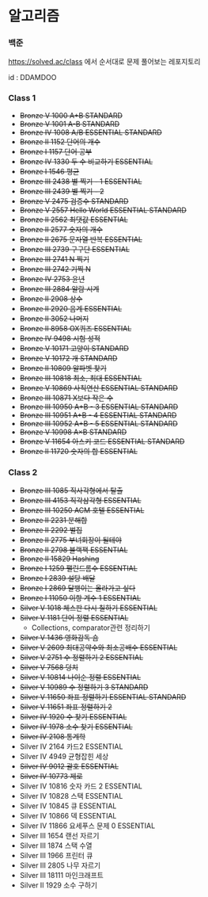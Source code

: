 # 알고리즘

### 백준

https://solved.ac/class 에서 순서대로 문제 풀어보는 레포지토리

id : DDAMDOO



### Class 1

* ~~Bronze V 1000	A+B STANDARD~~	
* ~~Bronze V 1001	A-B STANDARD~~	
* ~~Bronze IV 1008	A/B ESSENTIAL STANDARD~~	
* ~~Bronze II 1152	단어의 개수~~	
* ~~Bronze I 1157	단어 공부~~	
* ~~Bronze IV 1330	두 수 비교하기 ESSENTIAL~~	
* ~~Bronze I 1546	평균~~	
* ~~Bronze III 2438	별 찍기 - 1 ESSENTIAL~~	
* ~~Bronze III 2439	별 찍기 - 2~~	
* ~~Bronze V 2475	검증수 STANDARD~~	
* ~~Bronze V 2557	Hello World ESSENTIAL STANDARD~~	
* ~~Bronze II 2562	최댓값 ESSENTIAL~~	
* ~~Bronze II 2577	숫자의 개수~~	
* ~~Bronze II 2675	문자열 반복 ESSENTIAL~~	
* ~~Bronze III 2739	구구단 ESSENTIAL~~	
* ~~Bronze III 2741	N 찍기~~	
* ~~Bronze III 2742	기찍 N~~	
* ~~Bronze IV 2753	윤년~~	
* ~~Bronze III 2884	알람 시계~~	
* ~~Bronze II 2908	상수~~	
* ~~Bronze II 2920	음계 ESSENTIAL~~	
* ~~Bronze II 3052	나머지~~	
* ~~Bronze II 8958	OX퀴즈 ESSENTIAL~~	
* ~~Bronze IV 9498	시험 성적~~	
* ~~Bronze V 10171	고양이 STANDARD~~	
* ~~Bronze V 10172	개 STANDARD~~	
* ~~Bronze II 10809	알파벳 찾기~~	
* ~~Bronze III 10818	최소, 최대 ESSENTIAL~~	
* ~~Bronze V 10869	사칙연산 ESSENTIAL STANDARD~~	
* ~~Bronze III 10871	X보다 작은 수~~	
* ~~Bronze III 10950	A+B - 3 ESSENTIAL STANDARD~~	
* ~~Bronze III 10951	A+B - 4 ESSENTIAL STANDARD~~	
* ~~Bronze III 10952	A+B - 5 ESSENTIAL STANDARD~~	
* ~~Bronze V 10998	A×B STANDARD~~	
* ~~Bronze V 11654	아스키 코드 ESSENTIAL STANDARD~~	
* ~~Bronze II 11720	숫자의 합 ESSENTIAL~~	



### Class 2

* ~~Bronze III 1085	직사각형에서 탈출~~	
* ~~Bronze III 4153	직각삼각형 ESSENTIAL~~	
* ~~Bronze III 10250	ACM 호텔 ESSENTIAL~~	
* ~~Bronze II 2231	분해합~~	
* ~~Bronze II 2292	벌집~~	
* ~~Bronze II 2775	부녀회장이 될테야~~	
* ~~Bronze II 2798	블랙잭 ESSENTIAL~~	
* ~~Bronze II 15829	Hashing~~	
* ~~Bronze I 1259	팰린드롬수 ESSENTIAL~~	
* ~~Bronze I 2839	설탕 배달~~	
* ~~Bronze I 2869	달팽이는 올라가고 싶다~~	
* ~~Bronze I 11050	이항 계수 1 ESSENTIAL~~	
* ~~Silver V 1018	체스판 다시 칠하기 ESSENTIAL~~	
* ~~Silver V 1181	단어 정렬 ESSENTIAL~~
  * Collections, comparator관련 정리하기	
* ~~Silver V 1436	영화감독 숌~~	
* ~~Silver V 2609	최대공약수와 최소공배수 ESSENTIAL~~	
* ~~Silver V 2751	수 정렬하기 2 ESSENTIAL~~	
* ~~Silver V 7568	덩치~~	
* ~~Silver V 10814	나이순 정렬 ESSENTIAL~~	
* ~~Silver V 10989	수 정렬하기 3 STANDARD~~	
* ~~Silver V 11650	좌표 정렬하기 ESSENTIAL STANDARD~~	
* ~~Silver V 11651	좌표 정렬하기 2~~	
* ~~Silver IV 1920	수 찾기 ESSENTIAL~~	
* ~~Silver IV 1978	소수 찾기 ESSENTIAL~~ 	
* ~~Silver IV 2108	통계학~~	
* Silver IV 2164	카드2 ESSENTIAL	
* Silver IV 4949	균형잡힌 세상	
* ~~Silver IV 9012	괄호 ESSENTIAL~~	
* ~~Silver IV 10773	제로~~	
* Silver IV 10816	숫자 카드 2 ESSENTIAL	
* Silver IV 10828	스택 ESSENTIAL	
* Silver IV 10845	큐 ESSENTIAL	
* Silver IV 10866	덱 ESSENTIAL	
* Silver IV 11866	요세푸스 문제 0 ESSENTIAL	
* Silver III 1654	랜선 자르기	
* Silver III 1874	스택 수열	
* Silver III 1966	프린터 큐	
* Silver III 2805	나무 자르기	
* Silver III 18111	마인크래프트	
* Silver II 1929	소수 구하기	

